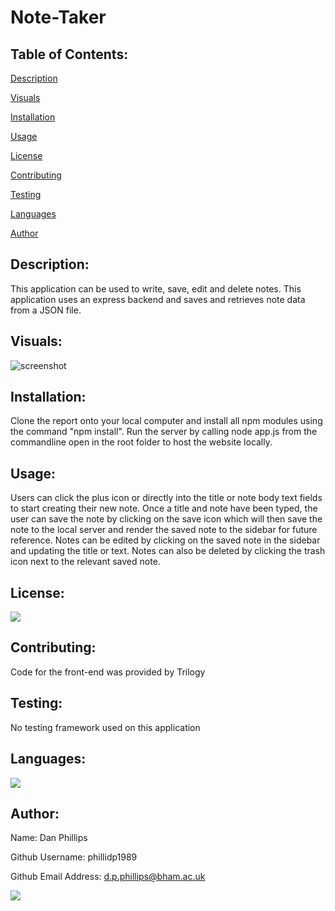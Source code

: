 # Note-Taker

## Table of Contents:

[Description](#description)

[Visuals](#visuals)

[Installation](#installation)

[Usage](#usage)

[License](#license)

[Contributing](#contributing)

[Testing](#testing)

[Languages](#languages)

[Author](#author)

## Description:
This application can be used to write, save, edit and delete notes. This application uses an express backend and saves and retrieves note data from a JSON file.

## Visuals:
![screenshot](http://placeholder.com)

## Installation:
Clone the report onto your local computer and install all npm modules using the command "npm install". Run the server by calling node app.js from the commandline open in the root folder to host the website locally.

## Usage:
Users can click the plus icon or directly into the title or note body text fields to start creating their new note. Once a title and note have been typed, the user can save the note by clicking on the save icon which will then save the note to the local server and render the saved note to the sidebar for future reference. Notes can be edited by clicking on the saved note in the sidebar and updating the title or text. Notes can also be deleted by clicking the trash icon next to the relevant saved note.

## License:
<img src="https://img.shields.io/github/license/phillidp1989/Note-Taker?logoColor=%23C2CAE8">

## Contributing:
Code for the front-end was provided by Trilogy

## Testing:
No testing framework used on this application

## Languages:
<img src="https://img.shields.io/github/languages/top/phillidp1989/Note-Taker">

## Author:
Name: Dan Phillips

Github Username: phillidp1989

Github Email Address: d.p.phillips@bham.ac.uk

<img src="https://avatars1.githubusercontent.com/u/61989740?v=4">